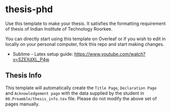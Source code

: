 # thesis-phd
Use this template to make your thesis. It satisfies the formatting requirement of thesis of Indian Institute of Technology Roorkee. 

You can directly start using this template on Overleaf or if you wish to edit in locally on your personal computer, fork this repo and start making changes.

- Sublime - Latex setup guide: https://www.youtube.com/watch?v=SZEXdXL_P4w

## Thesis Info

This template will automatically create the `Title Page`, 	`Declaration Page` and `Acknowledgement page` with the data supplied by the student in `00.Preamble/thesis_info.tex` file. Please do not modify the above set of pages manually.